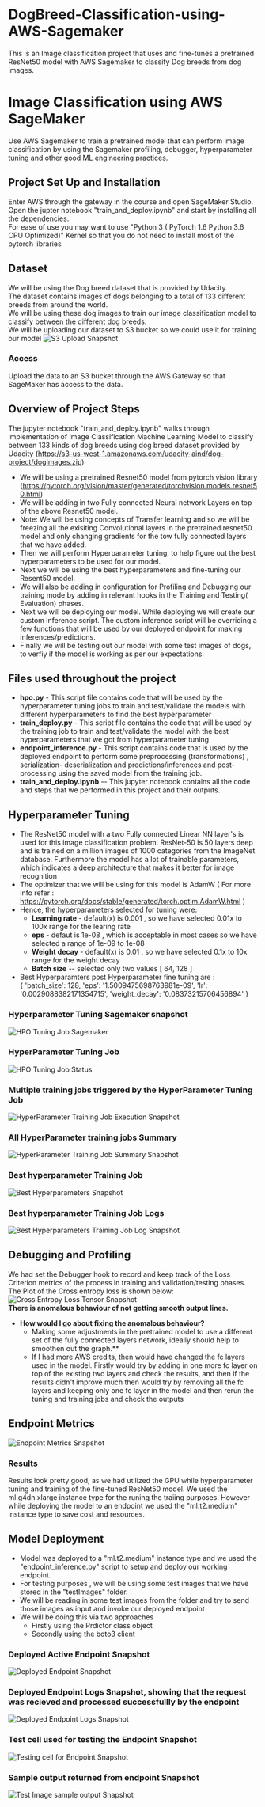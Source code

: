 # DogBreed-Classification-using-AWS-Sagemaker

This is an Image classification project that uses and fine-tunes a pretrained ResNet50 model with AWS Sagemaker to classify Dog breeds from dog images.

# Image Classification using AWS SageMaker

Use AWS Sagemaker to train a pretrained model that can perform image classification by using the Sagemaker profiling, debugger, hyperparameter tuning and other good ML engineering practices.

## Project Set Up and Installation
Enter AWS through the gateway in the course and open SageMaker Studio. <br>
Open the jupter notebook "train_and_deploy.ipynb" and start by installing all the dependencies. <br>
For ease of use you may want to use "Python 3 ( PyTorch 1.6 Python 3.6 CPU Optimized)" Kernel so that you do not need to install most of the pytorch libraries <br>

## Dataset
We will be using the Dog breed dataset that is provided by Udacity.<br>
The dataset contains images of dogs belonging to a total of 133 different breeds from around the world. <br>
We will be using these dog images to train our image classification model to classify between the  different dog breeds.<br>
We will be uploading our dataset to S3 bucket so we could use it for training our model
![S3 Upload Snapshot](https://github.com/Prafull-parmar/DogBreed-Classification-using-AWS-Sagemaker/blob/dogbreed_proj/snapshots/S3_upload_snapshot.PNG)

### Access
Upload the data to an S3 bucket through the AWS Gateway so that SageMaker has access to the data. 

## Overview of Project Steps
The jupyter notebook "train_and_deploy.ipynb" walks through implementation of  Image Classification Machine Learning Model to classify between 133 kinds of dog breeds using dog breed dataset provided by Udacity (https://s3-us-west-1.amazonaws.com/udacity-aind/dog-project/dogImages.zip)

* We will be using a pretrained Resnet50  model from pytorch vision library (https://pytorch.org/vision/master/generated/torchvision.models.resnet50.html)
* We will be adding in two Fully connected Neural network Layers on top of the above Resnet50 model.
* Note: We will be using concepts of Transfer learning and so we will be freezing all the exisiting Convolutional layers in the pretrained resnet50 model and only changing gradients for the tow fully connected layers that we have added.
* Then we will perform Hyperparameter tuning, to help figure out the best hyperparameters to be used for our model.
* Next we will be using the best hyperparameters and fine-tuning our Resent50 model.
* We will also be adding in configuration for Profiling and Debugging our training mode by adding in relevant hooks in the Training and Testing( Evaluation) phases.
* Next we will be deploying our model. While deploying we will create our custom inference script. The custom inference script will be overriding a few functions that will be used by our deployed endpoint for making inferences/predictions.
* Finally we will be testing out our model with some test images of dogs, to verfiy if the model is working as per our expectations.


## Files used throughout the project

* **hpo.py** - This script file contains code that will be used by the hyperparameter tuning jobs to train and test/validate the models with different hyperparameters to find the best hyperparameter
* **train_deploy.py** - This script file contains the code that will be used by the training job to train and test/validate the model with the best hyperparameters that we got from hyperparameter tuning
* **endpoint_inference.py** - This script contains code that is used by the deployed endpoint to perform some preprocessing (transformations) , serialization- deserialization and predictions/inferences  and post-processing using the saved model from the training job.
* **train_and_deploy.ipynb** -- This jupyter notebook contains all the code and steps that we performed in this project and their outputs.

## Hyperparameter Tuning

* The ResNet50 model with a two Fully connected Linear NN layer's is used for this image classification problem. ResNet-50 is 50 layers deep and is trained on a million images of 1000 categories from the ImageNet database. Furthermore the model has a lot of trainable parameters, which indicates a deep architecture that makes it better for image recognition
* The optimizer that we will be using for this model is AdamW ( For more info refer : https://pytorch.org/docs/stable/generated/torch.optim.AdamW.html )
* Hence, the hyperparameters selected for tuning were:
  * **Learning rate** - default(x)  is 0.001 , so we have selected 0.01x to 100x range for the learing rate
  * **eps** - defaut is 1e-08 , which is acceptable in most cases so we have selected a range of 1e-09 to 1e-08
  * **Weight decay**  - default(x)  is 0.01 , so we have selected 0.1x to 10x range for the weight decay
  * **Batch size** -- selected only two values [ 64, 128 ]   
* Best Hyperparamters post Hyperparameter fine tuning are : <br>
 { 'batch_size': 128, 'eps': '1.5009475698763981e-09', 'lr': '0.0029088382171354715', 'weight_decay': '0.08373215706456894' }
### Hyperparameter Tuning Sagemaker snapshot
![HPO Tuning Job Sagemaker](https://github.com/Prafull-parmar/DogBreed-Classification-using-AWS-Sagemaker/blob/dogbreed_proj/snapshots/hpo_tuning_sagemaker_snapshot.PNG)
### HyperParameter Tuning Job
![HPO Tuning Job Status](https://github.com/Prafull-parmar/DogBreed-Classification-using-AWS-Sagemaker/blob/dogbreed_proj/snapshots/hpo_job_success_snapshot.PNG)
### Multiple training jobs triggered by the HyperParameter Tuning Job
![HyperParameter Training Job Execution Snapshot](https://github.com/Prafull-parmar/DogBreed-Classification-using-AWS-Sagemaker/blob/dogbreed_proj/snapshots/Hyperparameter_tuning_job_executions.PNG)
### All HyperParameter training jobs Summary
![HyperParameter Training Job Summary Snapshot](https://github.com/Prafull-parmar/DogBreed-Classification-using-AWS-Sagemaker/blob/dogbreed_proj/snapshots/hpo_training_job_summary_snapshot.PNG)
### Best hyperparameter Training Job
![Best Hyperparameters Snapshot](https://github.com/Prafull-parmar/DogBreed-Classification-using-AWS-Sagemaker/blob/dogbreed_proj/snapshots/best_hyperparameters_snapshot.PNG)
### Best hyperparameter Training Job Logs
![Best Hyperparameters Training Job Log Snapshot](https://github.com/Prafull-parmar/DogBreed-Classification-using-AWS-Sagemaker/blob/dogbreed_proj/snapshots/best_hpo_training_job_logs.PNG)

## Debugging and Profiling

We had set the Debugger hook to record and keep track of the Loss Criterion metrics of the process in training and validation/testing phases. The Plot of the Cross entropy loss is shown below:
![Cross Entropy Loss Tensor Snapshot](https://github.com/Prafull-parmar/DogBreed-Classification-using-AWS-Sagemaker/blob/dogbreed_proj/snapshots/debugging_tensor_plot.PNG)
<br>**There is anomalous behaviour of not getting smooth output lines.**
* **How would I go about fixing the anomalous behaviour?**
  * Making some adjustments in the pretrained model to use a different set of the fully connected layers network, ideally should help to smoothen out the graph.**
  * If I had more AWS credits, then would have changed the fc layers used in the model. Firstly would try by adding in one more fc layer on top of the existing two layers and check the results, and then if the results didn't improve much then would try by removing all the fc layers and keeping only one fc layer in the model and then rerun the tuning and training jobs and check the outputs

## Endpoint Metrics
![Endpoint Metrics Snapshot](https://github.com/Prafull-parmar/DogBreed-Classification-using-AWS-Sagemaker/blob/dogbreed_proj/snapshots/Endpoint_cpu_metrics.PNG)
### Results
Results look pretty good, as we had utilized the GPU while hyperparameter tuning and training of the fine-tuned ResNet50 model. We used the ml.g4dn.xlarge instance type for the runing the traiing purposes.
However while deploying the model to an endpoint we used the "ml.t2.medium" instance type to save cost and resources.




## Model Deployment
* Model was deployed to a "ml.t2.medium" instance type and we used the "endpoint_inference.py" script to setup and deploy our working endpoint.
* For testing purposes , we will be using some test images that we have stored in the "testImages" folder. 
* We will be reading in some test images from the folder and try to send those images as input and invoke our deployed endpoint
* We will be doing this via two approaches
  * Firstly using the Prdictor class object
  * Secondly using the boto3 client
### Deployed Active Endpoint Snapshot
![Deployed Endpoint Snapshot](https://github.com/Prafull-parmar/DogBreed-Classification-using-AWS-Sagemaker/blob/dogbreed_proj/snapshots/Deployed_Endpoint.PNG)
### Deployed Endpoint Logs Snapshot, showing that the request was recieved and processed successfullly by the endpoint
![Deployed Endpoint Logs Snapshot](https://github.com/Prafull-parmar/DogBreed-Classification-using-AWS-Sagemaker/blob/dogbreed_proj/snapshots/Deployed_endpoint_query_logs.PNG)
### Test cell used for testing the Endpoint Snapshot
![Testing cell for Endpoint Snapshot](https://github.com/Prafull-parmar/DogBreed-Classification-using-AWS-Sagemaker/blob/dogbreed_proj/snapshots/test_image_sample_cell.PNG)
### Sample output returned from endpoint Snapshot
![Test Image sample output Snapshot](https://github.com/Prafull-parmar/DogBreed-Classification-using-AWS-Sagemaker/blob/dogbreed_proj/snapshots/sample_endpoint_test_output.PNG)

